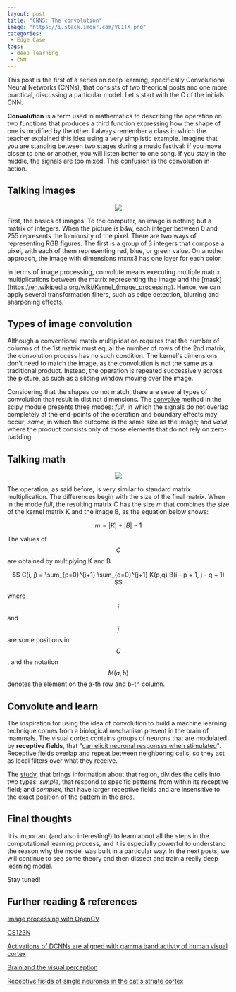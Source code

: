 ```yaml
---
layout: post
title: "CNNS: The convolution"
image: "https://i.stack.imgur.com/VC1TX.png"
categories:
 - Edge Case
tags:
 - deep learning
 - CNN
---
```


This post is the first of a series on deep learning, specifically Convolutional Neural Networks (CNNs), that consists of two theorical posts and one more practical, discussing a particular model. Let's start with the C of the initials CNN.

**Convolution** is a term used in mathematics to describing the operation on two functions that produces a third function expressing how the shape of one is modified by the other. I always remember a class in which the teacher explained this idea using a very simplistic example. Imagine that you are standing between two stages during a music festival: if you move closer to one or another, you will listen better to one song. If you stay in the middle, the signals are too mixed. This confusion is the convolution in action.

## Talking images

<div align="center">
<img src="https://media.giphy.com/media/8b5gDEqjO5BKM/giphy.gif">
</div>

First, the basics of images. To the computer, an image is nothing but a matrix of integers. When the picture is b&w, each integer between 0 and 255 represents the luminosity of the pixel. There are two ways of representing RGB figures. The first is a group of 3 integers that compose a pixel, with each of them representing red, blue, or green value. On another approach, the image with dimensions mxnx3 has one layer for each color.

In terms of image processing, convolute means executing multiple matrix multiplications between the matrix representing the image and the [mask](https://en.wikipedia.org/wiki/Kernel_(image_processing). Hence, we can apply several transformation filters, such as edge detection, blurring and sharpening effects.

## Types of image convolution

Although a conventional matrix multiplication requires that the number of columns of the 1st matrix must equal the number of rows of the 2nd matrix, the convolution process has no such condition. The kernel's dimensions don't need to match the image, as the convolution is not the same as a traditional product. Instead, the operation is repeated successively across the picture, as such as a sliding window moving over the image.

Considering that the shapes do not match, there are several types of convolution that result in distinct dimensions. The [convolve](https://docs.scipy.org/doc/scipy/reference/generated/scipy.signal.convolve2d.html) method in the scipy module presents three modes: *full*, in which the signals do not overlap completely at the end-points of the operation and boundary effects may occur; *same*, in which the outcome is the same size as the image; and *valid*, where the product consists only of those elements that do not rely on zero-padding.

## Talking math

<div align="center">
<img src="https://media.giphy.com/media/26xBI73gWquCBBCDe/giphy.gif">
</div>

The operation, as said before, is very similar to standard matrix multiplication. The differences begin with the size of the final matrix. When in the mode *full*, the resulting matrix C has the size *m* that combines the size of the kernel matrix K and the image B, as the equation below shows:

$$
m = |K| + |B| - 1
$$

The values of $$C$$ are obtained by multiplying K and B.

$$
C(i, j) = \sum_{p=0}^{i+1} \sum_{q=0}^{j+1} K(p,q) B(i - p + 1, j - q + 1)
$$

where $$i$$ and $$j$$ are some positions in $$C$$, and the notation $$M(a, b)$$ denotes the element on the a-th row and b-th column.

## Convolute and learn

The inspiration for using the idea of convolution to build a machine learning technique comes from a biological mechanism present in the brain of mammals. The visual cortex contains groups of neurons that are modulated by **receptive fields**, that "[can elicit neuronal responses when stimulated](https://en.wikipedia.org/wiki/Receptive_field)". Receptive fields overlap and repeat between neighboring cells, so they act as local filters over what they receive.

The [study](https://doi.org/10.1113%2Fjphysiol.1968.sp008455), that brings information about that region, divides the cells into two types: *simple*, that respond to specific patterns from within its receptive field; and *complex*, that have larger receptive fields and are insensitive to the exact position of the pattern in the area.

## Final thoughts

It is important (and also interesting!) to learn about all the steps in the computational learning process, and it is especially powerful to understand the reason why the model was built in a particular way. In the next posts, we will continue to see some theory and then dissect and train a ~~really~~ deep learning model.

Stay tuned!

## Further reading & references

[Image processing with OpenCV](https://docs.opencv.org/master/d2/d96/tutorial_py_table_of_contents_imgproc.html)

[CS123N](https://cs231n.github.io/convolutional-networks/)

[Activations of DCNNs are aligned with gamma band activty of human visual cortex](https://www.nature.com/articles/s42003-018-0110-y)

[Brain and the visual perception](https://books.google.com/books?id=8YrxWojxUA4C&pg=PA106)

[Receptive fields of single neurones in the cat's striate cortex](https://www.ncbi.nlm.nih.gov/pmc/articles/PMC1363130)

